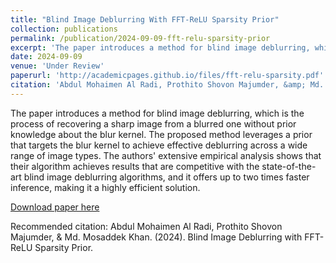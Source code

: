 ```yaml
---
title: "Blind Image Deblurring With FFT-ReLU Sparsity Prior"
collection: publications
permalink: /publication/2024-09-09-fft-relu-sparsity-prior
excerpt: 'The paper introduces a method for blind image deblurring, which is the process of recovering a sharp image from a blurred one without prior knowledge about the blur kernel. The proposed method leverages a prior that targets the blur kernel to achieve effective deblurring across a wide range of image types. The authors&apos; extensive empirical analysis shows that their algorithm achieves results that are competitive with the state-of-the-art blind image deblurring algorithms, and it offers up to two times faster inference, making it a highly efficient solution.'
date: 2024-09-09
venue: 'Under Review'
paperurl: 'http://academicpages.github.io/files/fft-relu-sparsity.pdf'
citation: 'Abdul Mohaimen Al Radi, Prothito Shovon Majumder, &amp; Md. Mosaddek Khan. (2024). Blind Image Deblurring with FFT-ReLU Sparsity Prior.'
---
```

The paper introduces a method for blind image deblurring, which is the process of recovering a sharp image from a blurred one without prior knowledge about the blur kernel. The proposed method leverages a prior that targets the blur kernel to achieve effective deblurring across a wide range of image types. The authors&apos; extensive empirical analysis shows that their algorithm achieves results that are competitive with the state-of-the-art blind image deblurring algorithms, and it offers up to two times faster inference, making it a highly efficient solution.

[Download paper here](http://academicpages.github.io/files/fft-relu-sparsity.pdf)

Recommended citation: Abdul Mohaimen Al Radi, Prothito Shovon Majumder, & Md. Mosaddek Khan. (2024). Blind Image Deblurring with FFT-ReLU Sparsity Prior.
